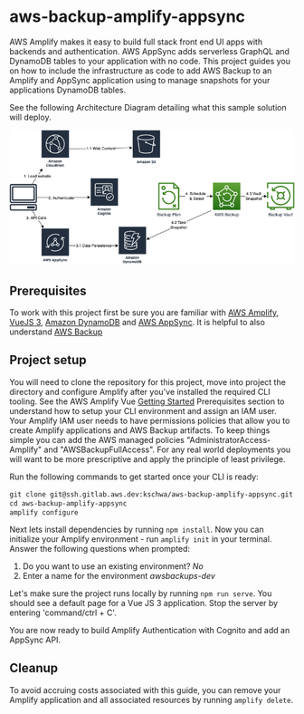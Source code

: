 # aws-backup-amplify-appsync

AWS Amplify makes it easy to build full stack front end UI apps with backends and authentication. AWS AppSync adds serverless GraphQL and DynamoDB tables to your application with no code. This project guides you on how to include the infrastructure as code to add AWS Backup to an Amplify and AppSync application using to manage snapshots for your applications DynamoDB tables. 

See the following Architecture Diagram detailing what this sample solution will deploy.

![Architecture diagram](/public/AwsBackupAmplifyAppsync.png)


## Prerequisites

To work with this project first be sure you are familiar with [AWS Amplify](https://aws.amazon.com/amplify/), [VueJS 3](https://vuejs.org/), [Amazon DynamoDB](https://aws.amazon.com/dynamodb/) and [AWS AppSync](https://aws.amazon.com/appsync/). It is helpful to also understand [AWS Backup](https://aws.amazon.com/backup/)


## Project setup


You will need to clone the repository for this project, move into project the directory and configure Amplify after you've installed the required CLI tooling. See the AWS Amplify Vue [ Getting Started](https://docs.amplify.aws/start/getting-started/installation/q/integration/vue/) Prerequisites section to understand how to setup your CLI environment and assign an IAM user. Your Amplify IAM user needs to have permissions policies that allow you to create Amplify applications and AWS Backup artifacts. To keep things simple you can add the AWS managed policies "AdministratorAccess-Amplify" and "AWSBackupFullAccess". For any real world deployments you will want to be more prescriptive and apply the principle of least privilege. 

Run the following commands to get started once your CLI is ready:

```
git clone git@ssh.gitlab.aws.dev:kschwa/aws-backup-amplify-appsync.git
cd aws-backup-amplify-appsync
amplify configure
```

Next lets install dependencies by running `npm install`. Now you can initialize your Amplify environment - run `amplify init` in your terminal. Answer the following questions when prompted:

1. Do you want to use an existing environment? *No*
1. Enter a name for the environment *awsbackups-dev*

Let's make sure the project runs locally by running `npm run serve`. You should see a default page for a Vue JS 3 application. Stop the server by entering 'command/ctrl + C'.

You are now ready to build Amplify Authentication with Cognito and add an AppSync API. 


## Cleanup

To avoid accruing costs associated with this guide, you can remove your Amplify application and all associated resources by running `amplify delete`.


